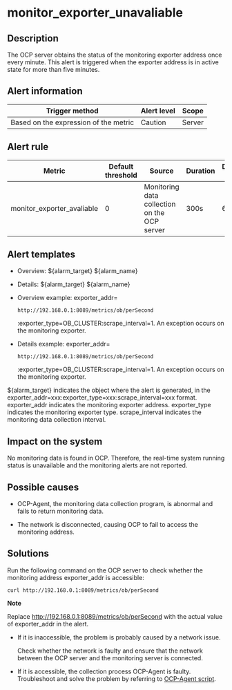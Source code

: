 monitor_exporter_unavaliable
=================================================



Description
--------------------------------

The OCP server obtains the status of the monitoring exporter address once every minute. This alert is triggered when the exporter address is in active state for more than five minutes.

**Alert information**
------------------------------------------



|            Trigger method             | Alert level | Scope  |
|---------------------------------------|-------------|--------|
| Based on the expression of the metric | Caution     | Server |



**Alert rule**
-----------------------------------



|           Metric           | Default threshold |                    Source                    | Duration | Detection cycle | Elimination cycle |
|----------------------------|-------------------|----------------------------------------------|----------|-----------------|-------------------|
| monitor_exporter_avaliable | 0                 | Monitoring data collection on the OCP server | 300s     | 60s             | 5 min             |



**Alert templates**
----------------------------------------

* Overview: ${alarm_target} ${alarm_name}



* Details: ${alarm_target} ${alarm_name}



* Overview example: exporter_addr=

  `http://192.168.0.1:8089/metrics/ob/perSecond`

  :exporter_type=OB_CLUSTER:scrape_interval=1. An exception occurs on the monitoring exporter.


* Details example: exporter_addr=

  `http://192.168.0.1:8089/metrics/ob/perSecond`

  :exporter_type=OB_CLUSTER:scrape_interval=1. An exception occurs on the monitoring exporter.





${alarm_target} indicates the object where the alert is generated, in the exporter_addr=xxx:exporter_type=xxx:scrape_interval=xxx format. exporter_addr indicates the monitoring exporter address. exporter_type indicates the monitoring exporter type. scrape_interval indicates the monitoring data collection interval.

**Impact on the system**
---------------------------------------------

No monitoring data is found in OCP. Therefore, the real-time system running status is unavailable and the monitoring alerts are not reported.

**Possible causes**
----------------------------------------

* OCP-Agent, the monitoring data collection program, is abnormal and fails to return monitoring data.



* The network is disconnected, causing OCP to fail to access the monitoring address.






**Solutions**
----------------------------------

Run the following command on the OCP server to check whether the monitoring address exporter_addr is accessible:

```shell
curl http://192.168.0.1:8089/metrics/ob/perSecond
```


**Note**



Replace http://192.168.0.1:8089/metrics/ob/perSecond with the actual value of exporter_addr in the alert.

* If it is inaccessible, the problem is probably caused by a network issue.

  Check whether the network is faulty and ensure that the network between the OCP server and the monitoring server is connected.


* If it is accessible, the collection process OCP-Agent is faulty. Troubleshoot and solve the problem by referring to [OCP-Agent script](../4.alarm-appendix/4.use-ocp-agent-scripts.md).
